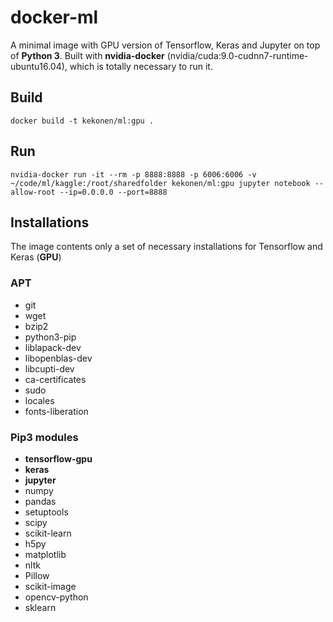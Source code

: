 # docker-ml
A minimal image with GPU version of Tensorflow, Keras and Jupyter on top of **Python 3**. Built with **nvidia-docker** (nvidia/cuda:9.0-cudnn7-runtime-ubuntu16.04), which is totally necessary to run it. 

## Build
`docker build -t kekonen/ml:gpu .`

## Run
`nvidia-docker run -it --rm -p 8888:8888 -p 6006:6006 -v ~/code/ml/kaggle:/root/sharedfolder kekonen/ml:gpu jupyter notebook --allow-root --ip=0.0.0.0 --port=8888`

## Installations
The image contents only a set of necessary installations for Tensorflow and Keras (**GPU**)

### APT
- git
- wget
- bzip2
- python3-pip
- liblapack-dev
- libopenblas-dev
- libcupti-dev
- ca-certificates
- sudo
- locales
- fonts-liberation

### Pip3 modules
- **tensorflow-gpu**
- **keras**
- **jupyter**
- numpy
- pandas
- setuptools
- scipy
- scikit-learn
- h5py
- matplotlib
- nltk
- Pillow
- scikit-image
- opencv-python
- sklearn

